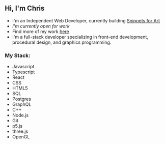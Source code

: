 ## Hi, I'm Chris

- I'm an Independent Web Developer, currently building [Snippets for Art](https://snippets-js.vercel.app) 
- _I'm currently open for work_
- Find more of my work [here](https://chrismccully.com)
- I'm a full-stack developer specializing in front-end development, procedural design, and graphics programming.

### My Stack:
- Javascript
- Typescript
- React
- CSS
- HTML5
- SQL
- Postgres
- GraphQL
- C++
- Node.js
- Git
- p5.js
- three.js
- OpenGL
